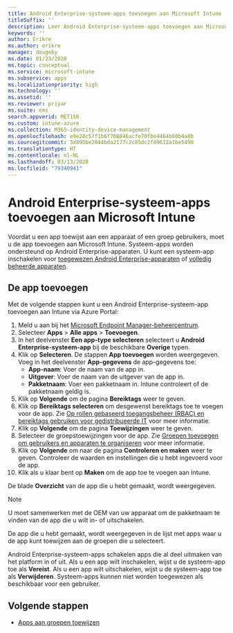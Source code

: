 ```yaml
---
title: Android Enterprise-systeem-apps toevoegen aan Microsoft Intune
titleSuffix: ''
description: Leer Android Enterprise-systeem-apps toevoegen aan Microsoft Intune.
keywords: ''
author: Erikre
ms.author: erikre
manager: dougeby
ms.date: 01/23/2020
ms.topic: conceptual
ms.service: microsoft-intune
ms.subservice: apps
ms.localizationpriority: high
ms.technology: ''
ms.assetid: ''
ms.reviewer: priyar
ms.suite: ems
search.appverid: MET150
ms.custom: intune-azure
ms.collection: M365-identity-device-management
ms.openlocfilehash: e9e28c57f1b6f708846acfe70fbe4464b60b4a8b
ms.sourcegitcommit: 3d895be2844bda2177c2c85dc2f09612a1be5490
ms.translationtype: HT
ms.contentlocale: nl-NL
ms.lasthandoff: 03/13/2020
ms.locfileid: "79340941"
---
```

# <a name="add-android-enterprise-system-apps-to-microsoft-intune"></a>Android Enterprise-systeem-apps toevoegen aan Microsoft Intune

Voordat u een app toewijst aan een apparaat of een groep gebruikers, moet u de app toevoegen aan Microsoft Intune. Systeem-apps worden ondersteund op Android Enterprise-apparaten. U kunt een systeem-app inschakelen voor [toegewezen Android Enterprise-apparaten](../enrollment/android-kiosk-enroll.md) of [volledig beheerde apparaten](../enrollment/android-fully-managed-enroll.md).

## <a name="add-the-app"></a>De app toevoegen

Met de volgende stappen kunt u een Android Enterprise-systeem-app toevoegen aan Intune via Azure Portal:

1. Meld u aan bij het [Microsoft Endpoint Manager-beheercentrum](https://go.microsoft.com/fwlink/?linkid=2109431).
2. Selecteer **Apps** > **Alle apps** > **Toevoegen**.
3. In het deelvenster **Een app-type selecteren** selecteert u **Android Enterprise-systeem-app** bij de beschikbare **Overige** typen.
4. Klik op **Selecteren**. De stappen **App toevoegen** worden weergegeven.
Voeg in het deelvenster **App-gegevens** de app-gegevens toe:
    - **App-naam**: Voer de naam van de app in.
    - **Uitgever**: Voer de naam van de uitgever van de app in.  
    - **Pakketnaam**: Voer een pakketnaam in. Intune controleert of de pakketnaam geldig is.
5. Klik op **Volgende** om de pagina **Bereiktags** weer te geven.
8. Klik op **Bereiktags selecteren** om desgewenst bereiktags toe te voegen voor de app. Zie [Op rollen gebaseerd toegangsbeheer (RBAC) en bereiktags gebruiken voor gedistribueerde IT](../fundamentals/scope-tags.md) voor meer informatie.
9. Klik op **Volgende** om de pagina **Toewijzingen** weer te geven.
10. Selecteer de groepstoewijzingen voor de app. Zie [Groepen toevoegen om gebruikers en apparaten te organiseren](../fundamentals/groups-add.md) voor meer informatie. 
11. Klik op **Volgende** om naar de pagina **Controleren en maken** weer te geven. Controleer de waarden en instellingen die u hebt ingevoerd voor de app.
12. Klik als u klaar bent op **Maken** om de app toe te voegen aan Intune.

De blade **Overzicht** van de app die u hebt gemaakt, wordt weergegeven.

> [!NOTE]
> U moet samenwerken met de OEM van uw apparaat om de pakketnaam te vinden van de app die u wilt in- of uitschakelen.

De app die u hebt gemaakt, wordt weergegeven in de lijst met apps waar u de app kunt toewijzen aan de groepen die u selecteert. 

Android Enterprise-systeem-apps schakelen apps die al deel uitmaken van het platform in of uit. Als u een app wilt inschakelen, wijst u de systeem-app toe als **Vereist**. Als u een app wilt uitschakelen, wijst u de systeem-app toe als **Verwijderen**. Systeem-apps kunnen niet worden toegewezen als beschikbaar voor een gebruiker.


## <a name="next-steps"></a>Volgende stappen

- [Apps aan groepen toewijzen](apps-deploy.md)
